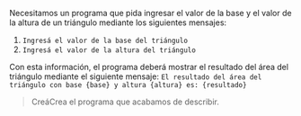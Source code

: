 Necesitamos un programa que pida ingresar el valor de la base y el valor de la altura de un triángulo mediante los siguientes mensajes:

1. `Ingresá el valor de la base del triángulo`
1. `Ingresá el valor de la altura del triángulo`


Con esta información, el programa deberá mostrar el resultado del área del triángulo  mediante el siguiente mensaje: `El resultado del área del triángulo con base {base} y altura {altura} es: {resultado}`

> <span class="mu-i18n es-ar">Creá</span><span class="mu-i18n es">Crea</span> el programa que acabamos de describir.

<style>
  .mu-browser {
    display: none;
  }
</style>
